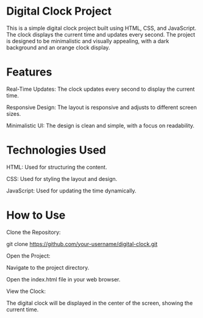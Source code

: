 # Digital Clock Project

This is a simple digital clock project built using HTML, CSS, and JavaScript. The clock displays the current time and updates every second. The project is designed to be minimalistic and visually appealing, with a dark background and an orange clock display.

# Features
Real-Time Updates: The clock updates every second to display the current time.

Responsive Design: The layout is responsive and adjusts to different screen sizes.

Minimalistic UI: The design is clean and simple, with a focus on readability.

# Technologies Used
HTML: Used for structuring the content.

CSS: Used for styling the layout and design.

JavaScript: Used for updating the time dynamically.

# How to Use
Clone the Repository:

git clone https://github.com/your-username/digital-clock.git

Open the Project:

Navigate to the project directory.

Open the index.html file in your web browser.

View the Clock:

The digital clock will be displayed in the center of the screen, showing the current time.